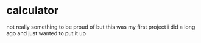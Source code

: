# calculator
not really something to be proud of but this was my first project i did a long ago and just wanted to put it up
